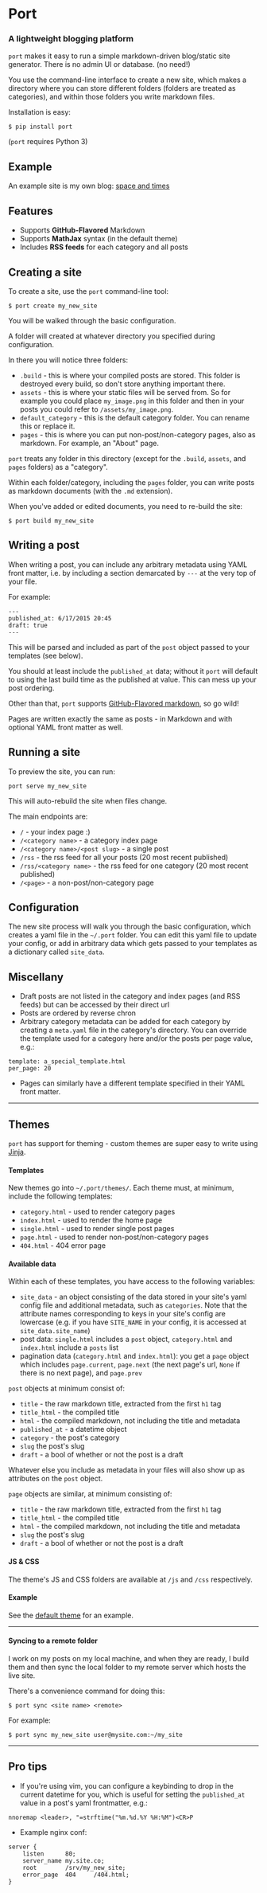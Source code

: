 # Port
### A lightweight blogging platform

`port` makes it easy to run a simple markdown-driven blog/static site generator. There is no admin UI or database. (no need!)

You use the command-line interface to create a new site, which makes a directory where you can store different folders (folders are treated as categories), and within those folders you write markdown files.

Installation is easy:

    $ pip install port

(`port` requires Python 3)

## Example

An example site is my own blog: [space and times](http://spaceandtim.es/)

## Features

- Supports **GitHub-Flavored** Markdown
- Supports **MathJax** syntax (in the default theme)
- Includes **RSS feeds** for each category and all posts


## Creating a site

To create a site, use the `port` command-line tool:

    $ port create my_new_site

You will be walked through the basic configuration.

A folder will created at whatever directory you specified during configuration.

In there you will notice three folders:

- `.build` - this is where your compiled posts are stored. This folder is destroyed every build, so don't store anything important there.
- `assets` - this is where your static files will be served from. So for example you could place `my_image.png` in this folder and then in your posts you could refer to `/assets/my_image.png`.
- `default_category` - this is the default category folder. You can rename this or replace it.
- `pages` - this is where you can put non-post/non-category pages, also as markdown. For example, an "About" page.

`port` treats any folder in this directory (except for the `.build`, `assets`, and `pages` folders) as a "category".

Within each folder/category, including the `pages` folder, you can write posts as markdown documents (with the `.md` extension).

When you've added or edited documents, you need to re-build the site:

    $ port build my_new_site


## Writing a post

When writing a post, you can include any arbitrary metadata using YAML front matter, i.e. by including a section demarcated by `---` at the very top of your file.

For example:

    ---
    published_at: 6/17/2015 20:45
    draft: true
    ---

This will be parsed and included as part of the `post` object passed to your templates (see below).

You should at least include the `published_at` data; without it `port` will default to using the last build time as the published at value. This can mess up your post ordering.

Other than that, `port` supports [GitHub-Flavored markdown](https://help.github.com/articles/github-flavored-markdown/), so go wild!

Pages are written exactly the same as posts - in Markdown and with optional YAML front matter as well.


## Running a site

To preview the site, you can run:

    port serve my_new_site

This will auto-rebuild the site when files change.

The main endpoints are:

- `/` - your index page :)
- `/<category name>` - a category index page
- `/<category name>/<post slug>` - a single post
- `/rss` - the rss feed for all your posts (20 most recent published)
- `/rss/<category name>` - the rss feed for one category (20 most recent published)
- `/<page>` - a non-post/non-category page


## Configuration

The new site process will walk you through the basic configuration, which creates a yaml file in the `~/.port` folder. You can edit this yaml file to update your config, or add in arbitrary data which gets passed to your templates as a dictionary called `site_data`.

## Miscellany

- Draft posts are not listed in the category and index pages (and RSS feeds) but can be accessed by their direct url
- Posts are ordered by reverse chron
- Arbitrary category metadata can be added for each category by creating a `meta.yaml` file in the category's directory. You can override the template used for a category here and/or the posts per page value, e.g.:

```
template: a_special_template.html
per_page: 20
```

- Pages can similarly have a different template specified in their YAML front matter.

---

## Themes

`port` has support for theming - custom themes are super easy to write using [Jinja](http://jinja.pocoo.org/).

#### Templates

New themes go into `~/.port/themes/`. Each theme must, at minimum, include the following templates:

- `category.html` - used to render category pages
- `index.html` - used to render the home page
- `single.html` - used to render single post pages
- `page.html` - used to render non-post/non-category pages
- `404.html` - 404 error page

#### Available data

Within each of these templates, you have access to the following variables:

- `site_data` - an object consisting of the data stored in your site's yaml config file and additional metadata, such as `categories`. Note that the attribute names corresponding to keys in your site's config are lowercase (e.g. if you have `SITE_NAME` in your config, it is accessed at `site_data.site_name`)
- post data: `single.html` includes a `post` object, `category.html` and `index.html` include a `posts` list
- pagination data (`category.html` and `index.html`): you get a `page` object which includes `page.current`, `page.next` (the next page's url, `None` if there is no next page), and `page.prev`

`post` objects at minimum consist of:

- `title` - the raw markdown title, extracted from the first `h1` tag
- `title_html` - the compiled title
- `html` - the compiled markdown, not including the title and metadata
- `published_at` - a datetime object
- `category` - the post's category
- `slug` the post's slug
- `draft` - a bool of whether or not the post is a draft

Whatever else you include as metadata in your files will also show up as attributes on the `post` object.

`page` objects are similar, at minimum consisting of:

- `title` - the raw markdown title, extracted from the first `h1` tag
- `title_html` - the compiled title
- `html` - the compiled markdown, not including the title and metadata
- `slug` the post's slug
- `draft` - a bool of whether or not the post is a draft

#### JS & CSS

The theme's JS and CSS folders are available at `/js` and `/css` respectively.

#### Example

See the [default theme](https://github.com/frnsys/port/tree/master/port/themes/default) for an example.

---

#### Syncing to a remote folder

I work on my posts on my local machine, and when they are ready, I build them and then sync the local folder to my remote server which hosts the live site.

There's a convenience command for doing this:

    $ port sync <site name> <remote>

For example:

    $ port sync my_new_site user@mysite.com:~/my_site

---

## Pro tips

- If you're using vim, you can configure a keybinding to drop in the current datetime for you, which is useful for setting the `published_at` value in a post's yaml frontmatter, e.g.:

```
nnoremap <leader>, "=strftime("%m.%d.%Y %H:%M")<CR>P
```

- Example nginx conf:

```
server {
    listen      80;
    server_name my.site.co;
    root        /srv/my_new_site;
    error_page  404     /404.html;
}
```
